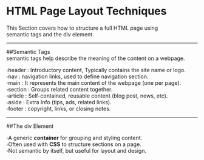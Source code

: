 # HTML Page Layout Techniques  
  
This Section covers how to structure a full HTML page using  
semantic tags and the div element.  

---  
  
##Semantic Tags  
semantic tags help describe the meaning of the content on a webpage.   

▫️header : Introductory content, Typically contains the site name or logo.  
▫️nav : navigation links, used to define navigation section.  
▫️main : It represents the main content of the webpage (one per page).   
▫️section : Groups related content together.  
▫️article : Self-contained, reusable content (blog post, news, etc).  
▫️aside : Extra Info (tips, ads, related links).  
▫️footer : copyright, links, or closing notes.  
  
---  
  
##The div Element  
  
▫️A generic **container** for grouping and styling content.  
▫️Often used with **CSS** to structure sections on a page.  
▫️Not semantic by itself, but useful for layout and design.  
